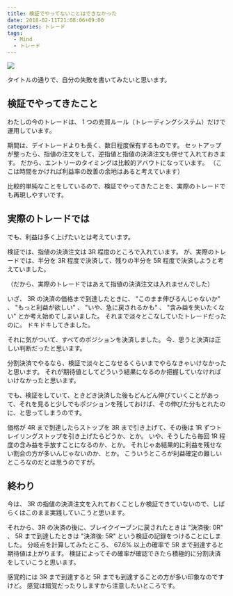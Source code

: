 ```yaml
---
title: 検証でやってないことはできなかった
date: 2018-02-11T21:08:06+09:00
categories: トレード
tags:
  - Mind
  - トレード
---
```


![](/img/92-01.png)

タイトルの通りで、自分の失敗を書いてみたいと思います。

<!--more-->

## 検証でやってきたこと

わたしの今のトレードは、 1 つの売買ルール（トレーディングシステム）だけで運用しています。

期間は、デイトレードよりも長く、数日程度保有するものです。
セットアップが整ったら、指値の注文をして、逆指値と指値の決済注文も併せて入れておきます。
だから、エントリーのタイミングは比較的アバウトになっています。
（ここは時間をかければ利益率の改善の余地はあると考えています）

比較的単純なことをしているので、検証でやってきたことを、実際のトレードでも再現しやすいです。

## 実際のトレードでは

でも、利益は多く上げたいとは考えています。

検証では、指値の決済注文は 3R 程度のところで入れています。
が、実際のトレードでは、半分を 3R 程度で決済して、残りの半分を 5R 程度で決済しようと考えていました。

（だから、実際のトレードではあえて指値の決済注文は入れませんでした）

いざ、 3R の決済の価格まで到達したときに、 "このまま伸びるんじゃないか" 、 "もっと利益が欲しい" 、 "いや、急に戻されるかも" 、 "含み益を失いたくない" とか考え始めてしまいました。
それまで淡々とこなしていたトレードだったのに。
ドキドキしてきました。

それに気がついて、すべてのポジションを決済しました。
今、思うと決済は正しい判断だったと思います。

分割決済でやるなら、検証で淡々とこなせるくらいまでやらなきゃいけなかったと思います。
それが期待値としてどういう結果になるのか把握していなければいけなかったと思います。

でも、検証をしていて、ときどき決済した後もどんどん伸びていくことがあって、それを見ると少しでもポジションを残しておけば、その伸びた分もとれたのに、と思ってしまうのです。

価格が 4R まで到達したらストップを 3R まで引き上げて、その後は 1R ずつトレイリングストップを引き上げたらどうか、とか。
いや、そうしたら毎回 1R 程度の含み益を手放すことになるのか、とか。
それじゃあ結果的に利益を残せない割合の方が多いんじゃないのか、とか。
こういうところが利益確定の難しいところなのだとは思うのですが。

## 終わり

今は、 3R の指値の決済注文を入れておくことしか検証できていないので、しばらくはこのまま実践していこうと思います。

それから、3R の決済の後に、ブレイクイーブンに戻されたときは "決済後: 0R" 、 5R まで到達したときは "決済後: 5R" という検証の記録をつけることにしました。
分岐点を計算してみたところ、 67.6% 以上の確率で 5R まで到達すると期待値は上がります。
検証によってその確率が確認できたら積極的に分割決済をしていこうと思います。

感覚的には 3R まで到達すると 5R までも到達することの方が多い印象なのですけど。
感覚は錯覚だったりしますから注意したいところです。
